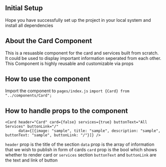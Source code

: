 ## Initial Setup

Hope you have successfully set up the project in your local system and install all dependencies

## About the Card Component

This is a resuasble component for the card and services built from scratch. It could be used to display important information seperated from each other. This Component is highly reusable and customizable via props

## How to use the component

Import the component to `pages/index.js`
`import {Card} from "../components/Card";`

## How to handle props to the component

```
<Card header="Card" card={false} services={true} buttonText="All Services" buttonLink="/"
      data={[{image: "sample", title: "sample", description: "sample", buttonText: "sample", buttonLink: "/"}]} />
```

`header` prop is the title of the section
`data` prop is the array of information that we wish to publish in form of cards
`card` prop is the bool which shows whether to render card or `services` section
`buttonText` and `buttonLink` are the text and link of button
